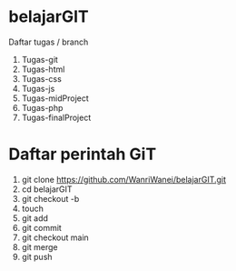 # belajarGIT
Daftar tugas / branch
1. Tugas-git
2. Tugas-html
3. Tugas-css
4. Tugas-js
5. Tugas-midProject
6. Tugas-php
7. Tugas-finalProject
   
# Daftar perintah GiT
1. git clone https://github.com/WanriWanei/belajarGIT.git
2. cd belajarGIT
3. git checkout -b 
4. touch
5. git add
6. git commit 
7. git checkout main
8. git merge
9. git push
